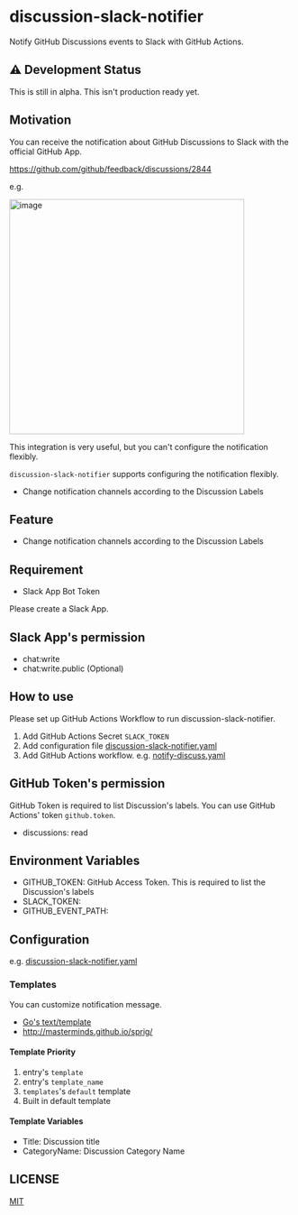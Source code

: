 # discussion-slack-notifier

Notify GitHub Discussions events to Slack with GitHub Actions.

## :warning: Development Status

This is still in alpha. This isn't production ready yet.

## Motivation

You can receive the notification about GitHub Discussions to Slack with the official GitHub App.

https://github.com/github/feedback/discussions/2844

e.g.

<img width="417" alt="image" src="https://user-images.githubusercontent.com/13323303/162709503-90875f17-8879-45e1-b47c-3bb59af20847.png">

This integration is very useful, but you can't configure the notification flexibly.

`discussion-slack-notifier` supports configuring the notification flexibly.

* Change notification channels according to the Discussion Labels

## Feature

* Change notification channels according to the Discussion Labels

## Requirement

* Slack App Bot Token

Please create a Slack App.

## Slack App's permission

* chat:write
* chat:write.public (Optional)

## How to use

Please set up GitHub Actions Workflow to run discussion-slack-notifier.

1. Add GitHub Actions Secret `SLACK_TOKEN`
1. Add configuration file [discussion-slack-notifier.yaml](discussion-slack-notifier.yaml)
1. Add GitHub Actions workflow. e.g. [notify-discuss.yaml](.github/workflows/notify-discuss.yaml)

## GitHub Token's permission

GitHub Token is required to list Discussion's labels.
You can use GitHub Actions' token `github.token`.

* discussions: read

## Environment Variables

* GITHUB_TOKEN: GitHub Access Token. This is required to list the Discussion's labels
* SLACK_TOKEN: 
* GITHUB_EVENT_PATH: 

## Configuration

e.g. [discussion-slack-notifier.yaml](discussion-slack-notifier.yaml)

### Templates

You can customize notification message.

* [Go's text/template](https://pkg.go.dev/text/template)
* http://masterminds.github.io/sprig/

#### Template Priority

1. entry's `template`
1. entry's `template_name`
1. `templates`'s `default` template
1. Built in default template

#### Template Variables

* Title: Discussion title
* CategoryName: Discussion Category Name

## LICENSE

[MIT](LICENSE)
